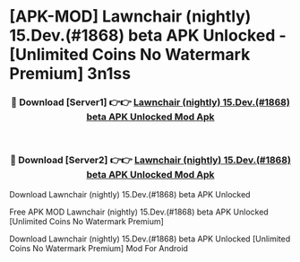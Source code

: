 # [APK-MOD] Lawnchair (nightly) 15.Dev.(#1868) beta APK Unlocked - [Unlimited Coins No Watermark Premium] 3n1ss



<div align="center">
<h3>🔴 Download [Server1] 👉👉 <a href="https://momento.my/?title=Lawnchair_(nightly)_15.Dev.(#1868)_beta_APK_Unlocked">Lawnchair (nightly) 15.Dev.(#1868) beta APK Unlocked Mod Apk</a></h3><br>

<h3>🔴 Download [Server2] 👉👉 <a href="https://momento.my/?title=Lawnchair_(nightly)_15.Dev.(#1868)_beta_APK_Unlocked">Lawnchair (nightly) 15.Dev.(#1868) beta APK Unlocked Mod Apk</a></h3>
</div>



Download Lawnchair (nightly) 15.Dev.(#1868) beta APK Unlocked 

Free APK MOD Lawnchair (nightly) 15.Dev.(#1868) beta APK Unlocked [Unlimited Coins No Watermark Premium]

Download Lawnchair (nightly) 15.Dev.(#1868) beta APK Unlocked [Unlimited Coins No Watermark Premium] Mod For Android
